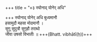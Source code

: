 +++
title = "०३ स्योनाद् योनेर् अधि"

+++
स्योनाद् योनेर् अधि बुध्यमानौ  
हसामुदौ महसा मोदमानौ ।  
सुगू सुपुत्रौ सुगृहौ तराथो  
जीवा उषसो विभातीः ॥ +++(Bhatt. vibhātī(ḥ))+++